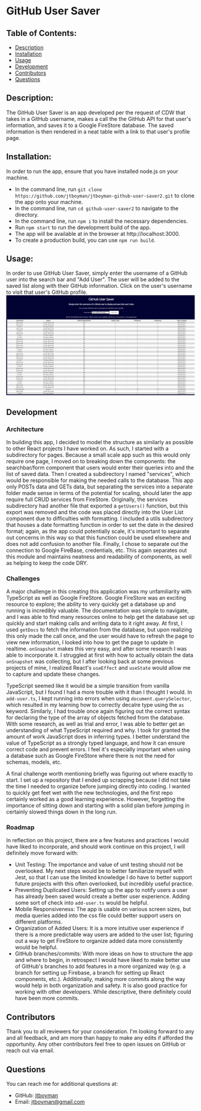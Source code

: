 
  # GitHub User Saver
  

  ## Table of Contents:
  * [Description](#description)
  * [Installation](#installation)
  * [Usage](#usage)
  * [Development](#development)
  * [Contributors](#contributors)
  * [Questions](#questions)
  
  ## Description:
  The GitHub User Saver is an app developed per the request of CDW that takes in a GitHub username, makes a call the the GitHub API for that user's information, and saves it to a Google FireStore database. The saved information is then rendered in a neat table with a link to that user's profile page.
  

  ## Installation:
  In order to run the app, ensure that you have installed node.js on your machine.
  - In the command line, run `git clone https://github.com/jtboyman/jtboyman-github-user-saver2.git` to clone the app onto your machine.
  - In the command line, run `cd github-user-saver2` to navigate to the directory.
  - In the command line, run `npm i` to install the necessary dependencies.
  - Run `npm start` to run the development build of the app.
  - The app will be available at in the browser at http://localhost:3000.
  - To create a production build, you can use `npm run build`.

  ## Usage:
  In order to use GitHub User Saver, simply enter the username of a GitHub user into the search bar and "Add User". The user will be added to the saved list along with their GitHub information. Click on the user's username to visit that user's GitHub profile. 
    ![app screenshot](./src/assets/app_screenshot.png)


  ## Development

  ### Architecture
  In building this app, I decided to model the structure as similarly as possible to other React projects I have worked on. As such, I started with a subdirectory for pages. Because a small scale app such as this would only require one page, I moved on to breaking down the components: the searchbar/form component that users would enter their queries into and the list of saved data. Then I created a subdirectory I named "services", which would be responsible for making the needed calls to the database. This app only POSTs data and GETs data, but separating the services into a separate folder made sense in terms of the potential for scaling, should later the app require full CRUD services from FireStore. Originally, the services subdirectory had another file that exported a `getUsers()` function, but this export was removed and the code was placed directly into the User List component due to difficulties with formatting. I included a utils subdirectory that houses a date formatting function in order to set the date in the desired format; again, as the app could potentially scale, it's important to separate out concerns in this way so that this function could be used elsewhere and does not add confusion to another file. Finally, I chose to separate out the connection to Google FireBase, credentials, etc. This again separates out this module and maintains neatness and readability of components, as well as helping to keep the code DRY.

  ### Challenges
  A major challenge in this creating this application was my unfamiliarity with TypeScript as well as Google FireStore. Google FireStore was an exciting resource to explore; the ability to very quickly get a database up and running is incredibly valuable. The documentation was simple to navigate, and I was able to find many resources online to help get the database set up quickly and start making calls and writing data to it right away. At first, I used `getDocs` to fetch the information from the database, but upon realizing this only made the call once, and the user would have to refresh the page to view new information, I looked into how to get the page to update in realtime. `onSnapshot` makes this very easy, and after some research I was able to incorporate it. I struggled at first with how to actually obtain the data `onSnapshot` was collecting, but I after looking back at some previous projects of mine, I realized React's `useEffect` and `useState` would allow me to capture and update these changes.

  TypeScript seemed like it would be a simple transition from vanilla JavaScript, but I found I had a more trouble with it than I thought I would. In `add-user.ts`, I kept running into errors when using `document.querySelector`, which resulted in my learning how to correctly decalre type using the `as` keyword. Similarly, I had trouble once again figuring out the correct syntax for declaring the type of the array of objects fetched from the database. With some research, as well as trial and error, I was able to better get an understanding of what TypeScript required and why. I took for granted the amount of work JavaScript does in inferring types. I better understand the value of TypeScript as a strongly typed language, and how it can ensure correct code and prevent errors. I feel it's especially important when using a database such as Google FireStore where there is not the need for schemas, models, etc.

  A final challenge worth mentioning briefly was figuring out where exactly to start. I set up a repository that I ended up scrapping because I did not take the time I needed to organize before jumping directly into coding. I wanted to quickly get feet wet with the new technologies, and the first repo certainly worked as a good learning experience. However, forgetting the importance of sitting down and starting with a solid plan before jumping in certainly slowed things down in the long run.

  ### Roadmap
  In reflection on this project, there are a few features and practices I would have liked to incorporate, and should work continue on this project, I will definitely move forward with:
  - Unit Testing: The importance and value of unit testing should not be overlooked. My next steps would be to better familiarize myself with Jest, so that I can use the limited knowledge I do have to better support future projects with this often overlooked, but incredibly useful practice.
  - Preventing Duplicated Users: Setting up the app to notify users a user has already been saved would create a better user experience. Adding some sort of check into `add-user.ts` would be helpful.
  - Mobile Responsiveness: The app is usable on various screen sizes, but media queries added into the css file could better support users on different platforms.
  - Organization of Added Users: It is a more intuitive user experience if there is a more predictable way users are added to the user list; figuring out a way to get FireStore to organize added data more consistently would be helpful.
  - GitHub branches/commits: With more ideas on how to structure the app and where to begin, in retrospect I would have liked to make better use of GitHub's branches to add features in a more organized way (e.g. a branch for setting up Firebase, a branch for setting up React components, etc.). Additionally, making more commits along the way would help in both organization and safety. It is also good practice for working with other developers. While descriptive, there definitely could have been more commits.
  

  ## Contributors
  Thank you to all reviewers for your consideration. I'm looking forward to any and all feedback, and am more than happy to make any edits if afforded the opportunity. Any other contributors feel free to open issues on GitHub or reach out via email.
  

  ## Questions
  You can reach me for additional questions at:
  * GitHub: [jtboyman](https://github.com/jtboyman)
  * Email: jtboyman@gmail.com
